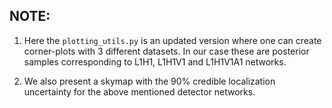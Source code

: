 ## NOTE:

1) Here the ```plotting_utils.py``` is an updated version where one can create corner-plots with 3 different datasets. In our case these are posterior samples corresponding to L1H1, L1H1V1 and L1H1V1A1 networks.

2) We also present a skymap with the 90% credible localization uncertainty for the above mentioned detector networks. 